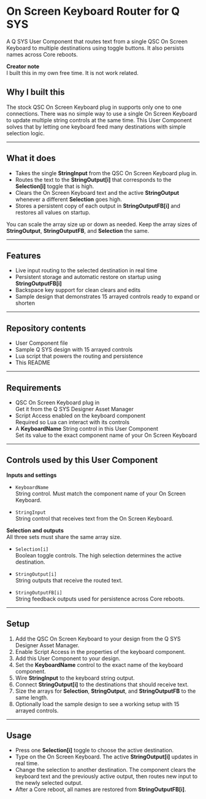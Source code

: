 # On Screen Keyboard Router for Q SYS

A Q SYS User Component that routes text from a single QSC On Screen Keyboard to multiple destinations using toggle buttons. It also persists names across Core reboots.

**Creator note**  
I built this in my own free time. It is not work related.

## Why I built this

The stock QSC On Screen Keyboard plug in supports only one to one connections. There was no simple way to use a single On Screen Keyboard to update multiple string controls at the same time. This User Component solves that by letting one keyboard feed many destinations with simple selection logic.

---

## What it does

* Takes the single **StringInput** from the QSC On Screen Keyboard plug in.
* Routes the text to the **StringOutput[i]** that corresponds to the **Selection[i]** toggle that is high.
* Clears the On Screen Keyboard text and the active **StringOutput** whenever a different **Selection** goes high.
* Stores a persistent copy of each output in **StringOutputFB[i]** and restores all values on startup.

You can scale the array size up or down as needed. Keep the array sizes of **StringOutput**, **StringOutputFB**, and **Selection** the same.

---

## Features

* Live input routing to the selected destination in real time
* Persistent storage and automatic restore on startup using **StringOutputFB[i]**
* Backspace key support for clean clears and edits
* Sample design that demonstrates 15 arrayed controls ready to expand or shorten

---

## Repository contents

* User Component file
* Sample Q SYS design with 15 arrayed controls
* Lua script that powers the routing and persistence
* This README

---

## Requirements

* QSC On Screen Keyboard plug in  
  Get it from the Q SYS Designer Asset Manager
* Script Access enabled on the keyboard component  
  Required so Lua can interact with its controls
* A **KeyboardName** String control in this User Component  
  Set its value to the exact component name of your On Screen Keyboard

---

## Controls used by this User Component

**Inputs and settings**

* `KeyboardName`  
  String control. Must match the component name of your On Screen Keyboard.

* `StringInput`  
  String control that receives text from the On Screen Keyboard.

**Selection and outputs**  
All three sets must share the same array size.

* `Selection[i]`  
  Boolean toggle controls. The high selection determines the active destination.

* `StringOutput[i]`  
  String outputs that receive the routed text.

* `StringOutputFB[i]`  
  String feedback outputs used for persistence across Core reboots.

---

## Setup

1. Add the QSC On Screen Keyboard to your design from the Q SYS Designer Asset Manager.
2. Enable Script Access in the properties of the keyboard component.
3. Add this User Component to your design.
4. Set the **KeyboardName** control to the exact name of the keyboard component.
5. Wire **StringInput** to the keyboard string output.
6. Connect **StringOutput[i]** to the destinations that should receive text.
7. Size the arrays for **Selection**, **StringOutput**, and **StringOutputFB** to the same length.
8. Optionally load the sample design to see a working setup with 15 arrayed controls.

---

## Usage

* Press one **Selection[i]** toggle to choose the active destination.
* Type on the On Screen Keyboard. The active **StringOutput[i]** updates in real time.
* Change the selection to another destination. The component clears the keyboard text and the previously active output, then routes new input to the newly selected output.
* After a Core reboot, all names are restored from **StringOutputFB[i]**.
